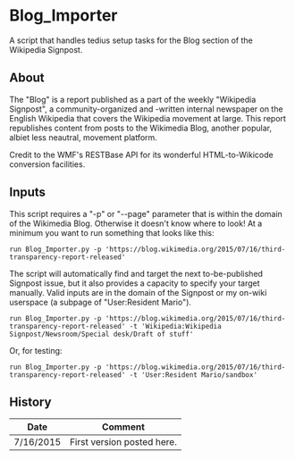 # Blog_Importer
A script that handles tedius setup tasks for the Blog section of the Wikipedia Signpost.

<h2>About</h2>

The "Blog" is a report published as a part of the weekly "Wikipedia Signpost", a community-organized and -written internal newspaper on the English Wikipedia that covers the Wikipedia movement at large. This report republishes content from posts to the Wikimedia Blog, another popular, albiet less neautral, movement platform.

Credit to the WMF's RESTBase API for its wonderful HTML-to-Wikicode conversion facilities.

<h2>Inputs</h2>

This script requires a "-p" or "--page" parameter that is within the domain of the Wikimedia Blog. Otherwise it doesn't know where to look! At a minimum you want to run something that looks like this:

    run Blog_Importer.py -p 'https://blog.wikimedia.org/2015/07/16/third-transparency-report-released'

The script will automatically find and target the next to-be-published Signpost issue, but it also provides a capacity to specify your target manually. Valid inputs are in the domain of the Signpost or my on-wiki userspace (a subpage of "User:Resident Mario").

    run Blog_Importer.py -p 'https://blog.wikimedia.org/2015/07/16/third-transparency-report-released' -t 'Wikipedia:Wikipedia Signpost/Newsroom/Special desk/Draft of stuff'

Or, for testing:

    run Blog_Importer.py -p 'https://blog.wikimedia.org/2015/07/16/third-transparency-report-released' -t 'User:Resident Mario/sandbox'

<h2>History</h2>

| Date  | Comment |
| ------------- | ------------- |
| 7/16/2015  | First version posted here. |
